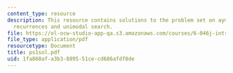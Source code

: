 ```yaml
---
content_type: resource
description: This resource contains solutions to the problem set on aymptotic notation,
  recurrences and unimodal search.
file: https://ol-ocw-studio-app-qa.s3.amazonaws.com/courses/6-046j-introduction-to-algorithms-sma-5503-fall-2005/1fa860afa3b3889551cecd686afdf8de_ps1sol.pdf
file_type: application/pdf
resourcetype: Document
title: ps1sol.pdf
uid: 1fa860af-a3b3-8895-51ce-cd686afdf8de
---
```

